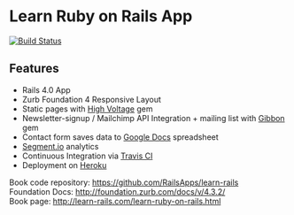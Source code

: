 # Learn Ruby on Rails App
[![Build Status](https://travis-ci.org/cfleschhut/learn-rails.png?branch=master)](https://travis-ci.org/cfleschhut/learn-rails)

## Features

* Rails 4.0 App
* Zurb Foundation 4 Responsive Layout
* Static pages with [High Voltage](https://github.com/thoughtbot/high_voltage) gem
* Newsletter-signup / Mailchimp API Integration + mailing list with [Gibbon](https://github.com/amro/gibbon) gem
* Contact form saves data to [Google Docs](https://github.com/gimite/google-drive-ruby) spreadsheet
* [Segment.io](https://segment.io/) analytics
* Continuous Integration via [Travis CI](https://travis-ci.org/cfleschhut/learn-rails)
* Deployment on [Heroku](https://www.heroku.com/)

Book code repository: https://github.com/RailsApps/learn-rails  
Foundation Docs: http://foundation.zurb.com/docs/v/4.3.2/  
Book page: http://learn-rails.com/learn-ruby-on-rails.html
